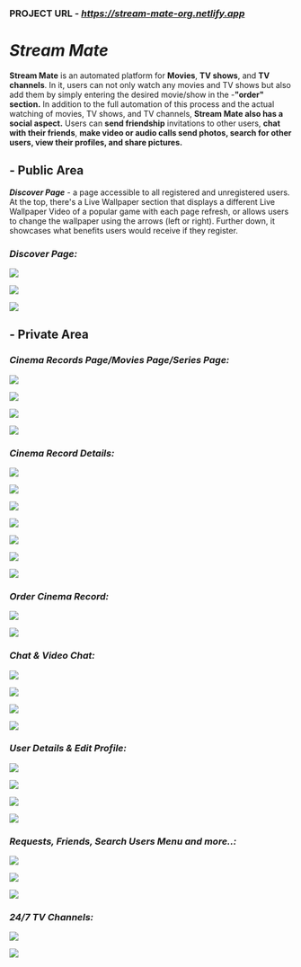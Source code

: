 ### PROJECT URL - __*https://stream-mate-org.netlify.app*__

# __*Stream Mate*__
__Stream Mate__ is an automated platform for __Movies__, __TV shows__, and __TV channels__. In it, users can not only watch any movies and TV shows but also add them by simply entering the desired movie/show in the -__"order" section.__ In addition to the full automation of this process and the actual watching of movies, TV shows, and TV channels, __Stream Mate also has a social aspect.__ Users can __send friendship__ invitations to other users, __chat with their friends__, __make video or audio calls send photos, search for other users, view their profiles, and share pictures.__

## - Public Area

__*Discover Page*__ - a page accessible to all registered and unregistered users. At the top, there's a Live Wallpaper section that displays a different Live Wallpaper Video of a popular game with each page refresh, or allows users to change the wallpaper using the arrows (left or right). Further down, it showcases what benefits users would receive if they register.

### __*Discover Page:*__

![](stream-mate-design/rsz_screenshot_7.webp)

![](stream-mate-design/rsz_screenshot_8.webp)

![](stream-mate-design/Screenshot_9.webp)


## - Private Area

### __*Cinema Records Page/Movies Page/Series Page:*__

![](stream-mate-design/rsz_screenshot_10.webp)

![](stream-mate-design/rsz_screenshot_11.webp)

![](stream-mate-design/rsz_screenshot_12.png)

![](stream-mate-design/rsz_screenshot_13.webp)


### __*Cinema Record Details:*__

![](stream-mate-design/rsz_screenshot_14.webp)

![](stream-mate-design/rsz_screenshot_15.webp)

![](stream-mate-design/rsz_screenshot_16.webp)

![](stream-mate-design/rsz_screenshot_17.webp)

![](stream-mate-design/rsz_screenshot_18.webp)

![](stream-mate-design/rsz_screenshot_19.webp)

![](stream-mate-design/rsz_screenshot_20.webp)

### __*Order Cinema Record:*__

![](stream-mate-design/rsz_screenshot_21.png)

![](stream-mate-design/rsz_screenshot_22.webp)

### __*Chat & Video Chat:*__

![](stream-mate-design/rsz_screenshot_23.webp)

![](stream-mate-design/rsz_screenshot_24.webp)

![](stream-mate-design/rsz_screenshot_25.webp)

![](stream-mate-design/rsz_screenshot_26.webp)


### __*User Details & Edit Profile:*__

![](stream-mate-design/rsz_screenshot_27.webp)

![](stream-mate-design/rsz_screenshot_28.webp)

![](stream-mate-design/rsz_screenshot_29.webp)

![](stream-mate-design/rsz_screenshot_30.webp)

### __*Requests, Friends, Search Users Menu and more..:*__

![](stream-mate-design/rsz_screenshot_31.webp)

![](stream-mate-design/rsz_screenshot_32.png)

![](stream-mate-design/rsz_screenshot_33.webp)


### __*24/7 TV Channels:*__

![](stream-mate-design/rsz_screenshot_34.webp)

![](stream-mate-design/rsz_screenshot_35.webp)









